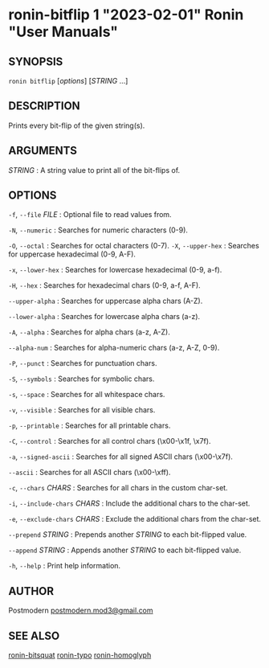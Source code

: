 # ronin-bitflip 1 "2023-02-01" Ronin "User Manuals"

## SYNOPSIS

`ronin bitflip` [*options*] [*STRING* ...]

## DESCRIPTION

Prints every bit-flip of the given string(s).

## ARGUMENTS

*STRING*
: A string value to print all of the bit-flips of.

## OPTIONS

`-f`, `--file` *FILE*
: Optional file to read values from.

`-N`, `--numeric`
: Searches for numeric characters (0-9).

`-O`, `--octal`
: Searches for octal characters (0-7).
`-X`, `--upper-hex`
: Searches for uppercase hexadecimal (0-9, A-F).

`-x`, `--lower-hex`
: Searches for lowercase hexadecimal (0-9, a-f).

`-H`, `--hex`
: Searches for hexadecimal chars (0-9, a-f, A-F).

`--upper-alpha`
: Searches for uppercase alpha chars (A-Z).

`--lower-alpha`
: Searches for lowercase alpha chars (a-z).

`-A`, `--alpha`
: Searches for alpha chars (a-z, A-Z).

`--alpha-num`
: Searches for alpha-numeric chars (a-z, A-Z, 0-9).

`-P`, `--punct`
: Searches for punctuation chars.

`-S`, `--symbols`
: Searches for symbolic chars.

`-s`, `--space`
: Searches for all whitespace chars.

`-v`, `--visible`
: Searches for all visible chars.

`-p`, `--printable`
: Searches for all printable chars.

`-C`, `--control`
: Searches for all control chars (\x00-\x1f, \x7f).

`-a`, `--signed-ascii`
: Searches for all signed ASCII chars (\x00-\x7f).

`--ascii`
: Searches for all ASCII chars (\x00-\xff).

`-c`, `--chars` *CHARS*
: Searches for all chars in the custom char-set.

`-i`, `--include-chars` *CHARS*
: Include the additional chars to the char-set.

`-e`, `--exclude-chars` *CHARS*
: Exclude the additional chars from the char-set.

`--prepend` *STRING*
: Prepends another *STRING* to each bit-flipped value.

`--append` *STRING*
: Appends another *STRING* to each bit-flipped value.

`-h`, `--help`
: Print help information.

## AUTHOR

Postmodern <postmodern.mod3@gmail.com>

## SEE ALSO

[ronin-bitsquat](ronin-bitsquat.1.md) [ronin-typo](ronin-typo.1.md) [ronin-homoglyph](ronin-homoglyph.1.md)